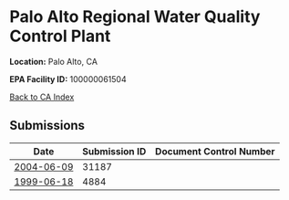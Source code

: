 # Palo Alto Regional Water Quality Control Plant

**Location:** Palo Alto, CA

**EPA Facility ID:** 100000061504

[Back to CA Index](../../index.md)

## Submissions

| Date | Submission ID | Document Control Number |
|------|--------------|-------------------------|
| [2004-06-09](submissions/31187.md) | 31187 |  |
| [1999-06-18](submissions/4884.md) | 4884 |  |
